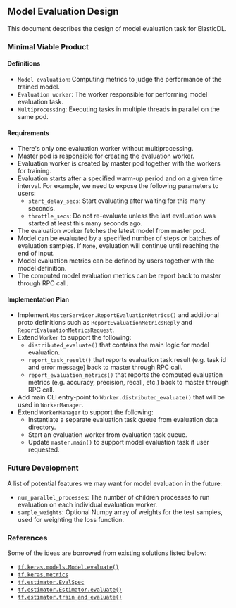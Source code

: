 ## Model Evaluation Design

This document describes the design of model evaluation task for ElasticDL.

### Minimal Viable Product

#### Definitions

* `Model evaluation`: Computing metrics to judge the performance of the trained model.
* `Evaluation worker`: The worker responsible for performing model evaluation task.
* `Multiprocessing`: Executing tasks in multiple threads in parallel on the same pod.

#### Requirements

* There's only one evaluation worker without multiprocessing.
* Master pod is responsible for creating the evaluation worker.
* Evaluation worker is created by master pod together with the workers for training.
* Evaluation starts after a specified warm-up period and on a given time interval. For example, we need to expose
    the following parameters to users:
    * `start_delay_secs`: Start evaluating after waiting for this many seconds.
    * `throttle_secs`: Do not re-evaluate unless the last evaluation was started at least this many seconds ago.
* The evaluation worker fetches the latest model from master pod.
* Model can be evaluated by a specified number of steps or batches of evaluation samples. If `None`,
    evaluation will continue until reaching the end of input.
* Model evaluation metrics can be defined by users together with the model definition.
* The computed model evaluation metrics can be report back to master through RPC call.

#### Implementation Plan

* Implement `MasterServicer.ReportEvaluationMetrics()` and additional proto definitions such as
    `ReportEvaluationMetricsReply` and `ReportEvaluationMetricsRequest`.
* Extend `Worker` to support the following:
    * `distributed_evaluate()` that contains the main logic for model evaluation.
    * `report_task_result()` that reports evaluation task result (e.g. task id and error message) back to master through RPC call.
    * `report_evaluation_metrics()` that reports the computed evaluation metrics (e.g. accuracy, precision, recall, etc.) back to master through RPC call.
* Add main CLI entry-point to `Worker.distributed_evaluate()` that will be used in `WorkerManager`.
* Extend `WorkerManager` to support the following:
    * Instantiate a separate evaluation task queue from evaluation data directory.
    * Start an evaluation worker from evaluation task queue.
    * Update `master.main()` to support model evaluation task if user requested.

### Future Development

A list of potential features we may want for model evaluation in the future:

* `num_parallel_processes`: The number of children processes to run evaluation on each individual evaluation worker.
* `sample_weights`: Optional Numpy array of weights for the test samples, used for weighting the loss function.

### References

Some of the ideas are borrowed from existing solutions listed below:

* [`tf.keras.models.Model.evaluate()`](https://www.tensorflow.org/api_docs/python/tf/keras/models/Model#evaluate)
* [`tf.keras.metrics`](https://www.tensorflow.org/api_docs/python/tf/keras/metrics)
* [`tf.estimator.EvalSpec`](https://www.tensorflow.org/api_docs/python/tf/estimator/EvalSpec)
* [`tf.estimator.Estimator.evaluate()`](https://www.tensorflow.org/api_docs/python/tf/estimator/Estimator#evaluate)
* [`tf.estimator.train_and_evaluate()`](https://www.tensorflow.org/api_docs/python/tf/estimator/train_and_evaluate)
